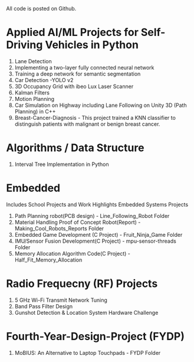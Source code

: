 
All code is posted on Github.

# Applied AI/ML Projects for Self-Driving Vehicles in Python
1. Lane Detection
2. Implementing a two-layer fully connected neural network
3. Training a deep network for semantic segmentation
4. Car Detection -YOLO v2
5. 3D Occupancy Grid with ibeo Lux Laser Scanner
6. Kalman Filters
7. Motion Planning
8. Car Simulation on Highway including Lane Following on Unity 3D (Path Planning) in C++
9. Breast-Cancer-Diagnosis - This project trained a KNN classifier to distinguish patients with malignant or benign breast cancer.

# Algorithms / Data Structure 
1. Interval Tree Implementation in Python

# Embedded
Includes School Projects and Work Highlights
Embedded Systems Projects 
1. Path Planning robot(PCB design) - Line_Following_Robot Folder
2. Material Handling Proof of Concept Robot(Report) - Making_Cool_Robots_Reports Folder
3. Embedded Game Development (C Project) - Fruit_Ninja_Game Folder
4. IMU/Sensor Fusion Development(C Project) - mpu-sensor-threads Folder
5. Memory Allocation Algorithm Code(C Project) - Half_Fit_Memory_Allocation

# Radio Frequecny (RF) Projects
1. 5 GHz Wi-Fi Transmit Network Tuning 
2. Band Pass Filter Design
3. Gunshot Detection & Location System Hardware Challenge

# Fourth-Year-Design-Project (FYDP)
1. MoBIUS: An Alternative to Laptop Touchpads - FYDP Folder
